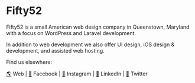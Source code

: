 # Fifty52

Fifty52 is a small American web design company in Queenstown, Maryland with a focus on WordPress and Laravel development.

In addition to web development we also offer UI design, iOS design & development, and assisted web hosting.

Find us elsewhere:

[🌎](https://fifty52.com) Web | [📓](https://www.facebook.com/fifty52co) Facebook | [📸](https://www.instagram.com/fifty52co/) Instagram | [🏢](https://linkedin.com/company/fifty52/) LinkedIn | [💬](https://x.com/fifty52co) Twitter
